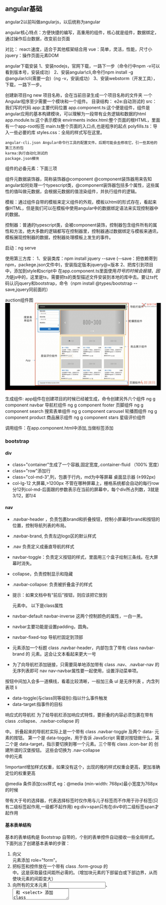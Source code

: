 ## angular基础

angular2以前叫做angularjs，以后统称为angular

angular核心特点：方便快捷的编写，高重用的组件，核心就是组件，数据绑定，通过操作后台数据，改变前台页面

对比：
	react:速度，适合于其他框架结合用
	vue：简单，灵活，性能，尺寸小
	jquery：操作页面元素DOM

angular下载安装
1、安装nodejs，官网下载，一路下一步（命令行中npm -v可以看到版本号，安装成功）
2、安装angular\cli,命令行npm install -g @angular/cli(需要一会)（ng -v，安装成功）
3、安装webstorm（开发工具），下载，一路下一步。

创建新项目ng new 项目名称，会在当前目录生成一个项目名称的文件夹
一个Angular程序至少需要一个模块和一个组件。
目录结构：
	e2e:自动测试的
	src：我们写的代码
		app:主要代码位置
			app.component.ts:这个便是组件，组件是angular应用的基本构建模块，可以理解为一段带有业务逻辑和数据的html
			app.module.ts:这个表示模块
		envirments
		index.html:整个页面的根HTML，里面有一个app-root标签
		main.ts整个页面的入口点,也是程序的起点
		polyfills.ts：导入一些必要的库
		styles.css：全局的样式写在这里。

	angular-cli.json Angular命令行工具的配置文件。后期可能会去修改它，引一些其他的第三方的包
	karma:执行自动化测试的
	package.json模块
组件的必备元素：下面三项

组件元数据装饰器，简称装饰器@component
@component装饰器用来告知angular如何处理一个typescript类，@component装饰器包括多个属性，这些属性的值叫做元数据，会根据元数据的值渲染组件，并执行组件的逻辑。

模板：通过组件自带的模板来定义组件的外观，模板以html的形式存在，看起来像HTML，但是我们可以在模板中使用angular中的数据绑定语法来实现控制器中的数据。

控制器：普通的typescript类，会被component装饰，控制器包含组件所有的属性和方法，绝大多数的逻辑都写在控制器里，控制器通过数据绑定与模板来通讯，模板展现控制器的数据，控制器处理模板上发生的事件。

启动：ng serve

使用第三方库：
1、安装类库：npm install jquery --save (--save：把依赖寄到npm，packege.json文件中)，安装指定版本jquery@+版本
2、把库引到项目中，添加到style和script中
   在app.component.ts里面使用$符号的时候会报错，因为$是js中的，这里是ts，需要把ts的类型描述文件安装到本地的库中去。要让ts代码认识jquery和bootstrap，命令（npm install @types/bootstrap --save,jquery同前面的）
   
auction组件图
![auction组件图](https://github.com/CoderMrD/Note/blob/master/auction%E7%BB%84%E4%BB%B6.png)

生成组件:
app组件在创建项目的时候已经被生成，命令创建另外六个组件
ng g component navbar 导航栏组件
ng g component footer 页脚组件
ng g component search 搜索表单组件
ng g component carousel 轮播图组件
ng g component product 商品展示组件
ng g component stars  星级评价组件


调用组件：在app.component.html中添加<app-navbar></app-navbar>,当做标签添加

### bootstrap

#### div
- class="container"生成了一个容器,固定宽度,.container-fluid （100% 宽度）
- class="row"添加行
- class="col-md-3",列，包裹于行内，md为中等屏幕 桌面显示器 (≥992px)
- col-lg-12 大屏幕,>1200px
不管在哪种屏幕上，栅格系统都会自动的每行row分12列col-md-后面跟的参数表示在当前的屏幕中，每个div所占列数，3就是3/12，即1/4

#### nav

- .navbar-header ，负责包裹brand和折叠按钮，控制小屏幕时brand和按钮的位置，控制导航列表的布局。
- .navbar-brand, 负责左边logo区的默认样式
- .nav 负责定义成垂直导航的样式
- navbar-toggle：负责定义按钮的样式，里面用三个盒子绘制三条线。在大屏幕时消失。
- collapse，负责控制显示和隐藏
- .navbar-collapse: 负责被折叠盒子的样式


- 提示：如果文档中有“前后”按钮，则应该把它放到 <nav> 元素中。
以下是class属性
- navbar-default   navbar-inverse 这两个控制颜色的属性，一白一黑。 
- navbar主要功能是设置padding，圆角。
- navbar-fixed-top 导航栏固定到顶部
- <div> 元素添加一个标题 class .navbar-header，内部包含了带有 class navbar-brand 的 <a> 元素。这会让文本看起来更大一号
- 为了向导航栏添加链接，只需要简单地添加带有 class .nav、.navbar-nav 的无序列表即可
nav  nav-navbar属性要一起使用，设置浮动菜单项。

按钮中间加入<span class="icon-bar"></span>会多一道横线，看着比较清晰，一般加三条
ul 是无序列表 。内含列表项 li

- data-toggle(与class同等级别):指以什么事件触发
- data-target:指事件的目标

响应式的导航栏
为了给导航栏添加响应式特性，要折叠的内容必须包裹在带有 class .collapse、.navbar-collapse 的 <div> 中。
折叠起来的导航栏实际上是一个带有 class .navbar-toggle 及两个 data- 元素的按钮。
第一个是 data-toggle，用于告诉 JavaScript 需要对按钮做什么，第二个是 data-target，指示要切换到哪一个元素。三个带有 class .icon-bar 的 <span> 创建所谓的汉堡按钮。
这些会切换为 .nav-collapse <div> 中的元素

!important增加样式权重，如果没有这个，出现的晚的样式权重会更高，更加准确定位的权重更高

@media 条件添加css样式
eg：@media (min-width: 768px)最小宽度为768px的时候

带有大于号的选择器，代表选择标签时仅作用与儿子标签而不作用于孙子标签(只有二级标签起作用,一级都不起作用)
eg:div>span只有在div中的二级标签span才起作用


#### 基本表单结构

基本的表单结构是 Bootstrap 自带的，个别的表单控件自动接收一些全局样式。下面列出了创建基本表单的步骤：
1. 向父 <form> 元素添加 role="form"。
2. 把标签和控件放在一个带有 class .form-group 的 <div> 中。这是获取最佳间距所必需的。（增加块元素的下部留白或下部边界，从而使块元素的间距变大）
3. 向所有的文本元素 <input>、<textarea> 和 <select> 添加 class ="form-control" 。（换行+填充整行 ）

- <input>的placeholder 属性规定可描述输入字段预期值的简短的提示信息

role属性：告知标签的作用

<hr>被水平线分隔的标题和段落


form表单中name属性规定表单的名称。
form 元素的 name 属性提供了一种在脚本中引用表单的方法。

<label> 标签为 input 元素定义标注


#### 按钮
- btn 基本按钮样式
- btn-primary：原始按钮样式
- btn-block:拉伸至父级元素的宽度

#### carousel(轮播图)
仿制。。。。

#### product
1. 在product.component.ts中创建商品的类（export class Product{constructor}），constructor构造
2. 在export class ProductComponent implements OnInit类中声明一个private products: Array<Product>;
3. 在ngOnInit中添加只调用一次的数据
4. div中添加*ngFor, *ngFor根据products数组中的数量来生成相应的代码数量,遍历

#### star
1. 显示实心星星<span class="glyphicon glyphicon-star"></span>，在加上glyphicon-star-empty变成空心的星星，
2. 生成5颗星星在后台添加，ts文件中定义私有变量stars,布尔类型数组，然后在ngoninit中定义数值
3. 将商品组件中的数据传递给星级评价的组件,在子属性加上装饰器@Input,然后在调用这个组建的地方把值传递进去<app-stars [rating]="product.rating"></app-stars>


数据绑定
插值表达式{{}}，直接把对象的属性展示在页面上
属性绑定：将html的标签属性和控制器上的属性做绑定eg：将span的class的glyphicon-star-empty属性和后台的star绑定
<span [class.glyphicon-star-empty]="star"></span>

各个组件都是从顶部开始排的，所以会出现覆盖的情况，可以在style.css中加入样式，body{ padding-top:70px} padding-top是设置上内边距

margin-bottom:下边距

单页Web应用（single page web application，SPA），就是只有一张Web页面的应用，是加载单个HTML 页面并在用户与应用程序交互时动态更新该页面的Web应用程序，是指在浏览器中运行的应用，它们在使用期间不会重新加载页面。

error：
Uncaught TypeError: Cannot read property 'fn' of undefined
在进行前端的开发要注意顺序.将packaage中的jquery和bootstrap引入顺序改一下，先导入jQuery，再导入bootstrap即可
bootstrap中css样式不生效，看一下是不是版本不对


响应式布局：（width=device-width表示当前大小按照设备大小，后一个是缩放，等于1是不缩放）
在head中添加<meta name="viewport" content="width=device-width,initial-scale=1">

## router

